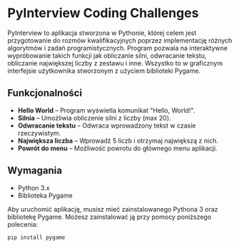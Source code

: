 # PyInterview Coding Challenges

PyInterview to aplikacja stworzona w Pythonie, której celem jest przygotowanie do rozmów kwalifikacyjnych poprzez implementację różnych algorytmów i zadań programistycznych. Program pozwala na interaktywne wypróbowanie takich funkcji jak obliczanie silni, odwracanie tekstu, obliczanie największej liczby z zestawu i inne. Wszystko to w graficznym interfejsie użytkownika stworzonym z użyciem biblioteki Pygame.

## Funkcjonalności
- **Hello World** – Program wyświetla komunikat "Hello, World!".
- **Silnia** – Umożliwia obliczenie silni z liczby (max 20).
- **Odwracanie tekstu** – Odwraca wprowadzony tekst w czasie rzeczywistym.
- **Największa liczba** – Wprowadź 5 liczb i otrzymaj największą z nich.
- **Powrót do menu** – Możliwość powrotu do głównego menu aplikacji.

## Wymagania
- Python 3.x
- Biblioteka Pygame

Aby uruchomić aplikację, musisz mieć zainstalowanego Pythona 3 oraz bibliotekę Pygame. Możesz zainstalować ją przy pomocy poniższego polecenia:

```bash
pip install pygame
